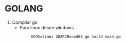 # GOLANG
1. Compilar go
    - Para linux desde windows
        ``` shell
             GOOS=linux GOARCH=amd64 go build main.go
        ```